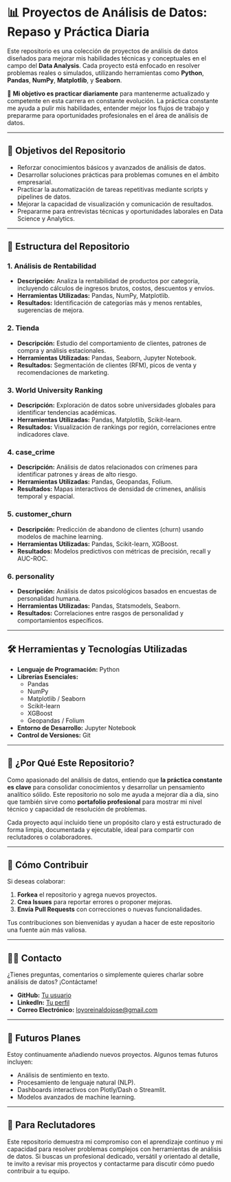 # 📊 Proyectos de Análisis de Datos: Repaso y Práctica Diaria

Este repositorio es una colección de proyectos de análisis de datos diseñados para mejorar mis habilidades técnicas y conceptuales en el campo del **Data Analysis**. Cada proyecto está enfocado en resolver problemas reales o simulados, utilizando herramientas como **Python**, **Pandas**, **NumPy**, **Matplotlib**, y **Seaborn**.

🎯 **Mi objetivo es practicar diariamente** para mantenerme actualizado y competente en esta carrera en constante evolución. La práctica constante me ayuda a pulir mis habilidades, entender mejor los flujos de trabajo y prepararme para oportunidades profesionales en el área de análisis de datos.

---

## 🎯 Objetivos del Repositorio

- Reforzar conocimientos básicos y avanzados de análisis de datos.
- Desarrollar soluciones prácticas para problemas comunes en el ámbito empresarial.
- Practicar la automatización de tareas repetitivas mediante scripts y pipelines de datos.
- Mejorar la capacidad de visualización y comunicación de resultados.
- Prepararme para entrevistas técnicas y oportunidades laborales en Data Science y Analytics.

---

## 📁 Estructura del Repositorio

### 1. **Análisis de Rentabilidad**
- **Descripción:** Analiza la rentabilidad de productos por categoría, incluyendo cálculos de ingresos brutos, costos, descuentos y envíos.
- **Herramientas Utilizadas:** Pandas, NumPy, Matplotlib.
- **Resultados:** Identificación de categorías más y menos rentables, sugerencias de mejora.

### 2. **Tienda**
- **Descripción:** Estudio del comportamiento de clientes, patrones de compra y análisis estacionales.
- **Herramientas Utilizadas:** Pandas, Seaborn, Jupyter Notebook.
- **Resultados:** Segmentación de clientes (RFM), picos de venta y recomendaciones de marketing.

### 3. **World University Ranking**
- **Descripción:** Exploración de datos sobre universidades globales para identificar tendencias académicas.
- **Herramientas Utilizadas:** Pandas, Matplotlib, Scikit-learn.
- **Resultados:** Visualización de rankings por región, correlaciones entre indicadores clave.

### 4. **case_crime**
- **Descripción:** Análisis de datos relacionados con crímenes para identificar patrones y áreas de alto riesgo.
- **Herramientas Utilizadas:** Pandas, Geopandas, Folium.
- **Resultados:** Mapas interactivos de densidad de crímenes, análisis temporal y espacial.

### 5. **customer_churn**
- **Descripción:** Predicción de abandono de clientes (churn) usando modelos de machine learning.
- **Herramientas Utilizadas:** Pandas, Scikit-learn, XGBoost.
- **Resultados:** Modelos predictivos con métricas de precisión, recall y AUC-ROC.

### 6. **personality**
- **Descripción:** Análisis de datos psicológicos basados en encuestas de personalidad humana.
- **Herramientas Utilizadas:** Pandas, Statsmodels, Seaborn.
- **Resultados:** Correlaciones entre rasgos de personalidad y comportamientos específicos.

---

## 🛠️ Herramientas y Tecnologías Utilizadas

- **Lenguaje de Programación:** Python
- **Librerías Esenciales:**
  - Pandas
  - NumPy
  - Matplotlib / Seaborn
  - Scikit-learn
  - XGBoost
  - Geopandas / Folium
- **Entorno de Desarrollo:** Jupyter Notebook
- **Control de Versiones:** Git

---

## 🌟 ¿Por Qué Este Repositorio?

Como apasionado del análisis de datos, entiendo que **la práctica constante es clave** para consolidar conocimientos y desarrollar un pensamiento analítico sólido. Este repositorio no solo me ayuda a mejorar día a día, sino que también sirve como **portafolio profesional** para mostrar mi nivel técnico y capacidad de resolución de problemas.

Cada proyecto aquí incluido tiene un propósito claro y está estructurado de forma limpia, documentada y ejecutable, ideal para compartir con reclutadores o colaboradores.

---

## 📝 Cómo Contribuir

Si deseas colaborar:
1. **Forkea** el repositorio y agrega nuevos proyectos.
2. **Crea Issues** para reportar errores o proponer mejoras.
3. **Envía Pull Requests** con correcciones o nuevas funcionalidades.

Tus contribuciones son bienvenidas y ayudan a hacer de este repositorio una fuente aún más valiosa.

---

## 👨‍💻 Contacto

¿Tienes preguntas, comentarios o simplemente quieres charlar sobre análisis de datos? ¡Contáctame!

- **GitHub:** [Tu usuario](https://github.com/developreiloyo/analisis_datos/tree/main) 
- **LinkedIn:** [Tu perfil](https://www.linkedin.com/in/reinaldoloyo/) 
- **Correo Electrónico:** loyoreinaldojose@gmail.com

---

## 🚀 Futuros Planes

Estoy continuamente añadiendo nuevos proyectos. Algunos temas futuros incluyen:
- Análisis de sentimiento en texto.
- Procesamiento de lenguaje natural (NLP).
- Dashboards interactivos con Plotly/Dash o Streamlit.
- Modelos avanzados de machine learning.

---

## 💼 Para Reclutadores

Este repositorio demuestra mi compromiso con el aprendizaje continuo y mi capacidad para resolver problemas complejos con herramientas de análisis de datos. Si buscas un profesional dedicado, versátil y orientado al detalle, te invito a revisar mis proyectos y contactarme para discutir cómo puedo contribuir a tu equipo.